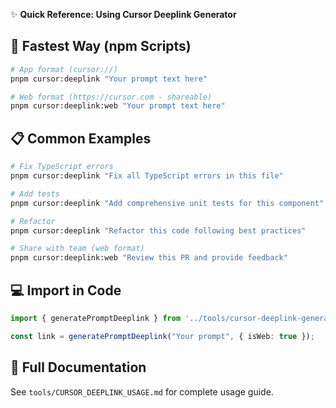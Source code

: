 ✨ **Quick Reference: Using Cursor Deeplink Generator**

## 🚀 Fastest Way (npm Scripts)

```bash
# App format (cursor://)
pnpm cursor:deeplink "Your prompt text here"

# Web format (https://cursor.com - shareable)
pnpm cursor:deeplink:web "Your prompt text here"
```

## 📋 Common Examples

```bash
# Fix TypeScript errors
pnpm cursor:deeplink "Fix all TypeScript errors in this file"

# Add tests
pnpm cursor:deeplink "Add comprehensive unit tests for this component"

# Refactor
pnpm cursor:deeplink "Refactor this code following best practices"

# Share with team (web format)
pnpm cursor:deeplink:web "Review this PR and provide feedback"
```

## 💻 Import in Code

```typescript
import { generatePromptDeeplink } from '../tools/cursor-deeplink-generator';

const link = generatePromptDeeplink("Your prompt", { isWeb: true });
```

## 📖 Full Documentation

See `tools/CURSOR_DEEPLINK_USAGE.md` for complete usage guide.

